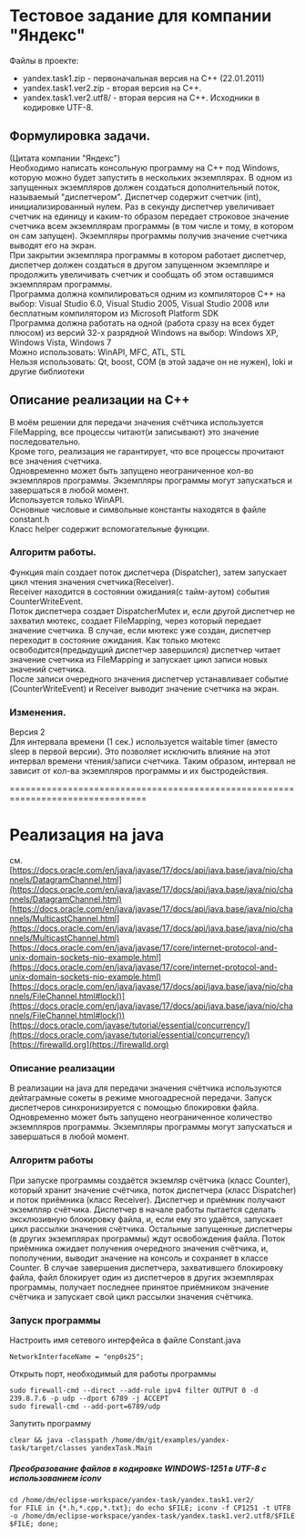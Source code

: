 Тестовое задание для компании "Яндекс"
=======================================

Файлы в проекте:
- yandex.task1.zip - первоначальная версия на C++ (22.01.2011)  
- yandex.task1.ver2.zip - вторая версия на C++.  
- yandex.task1.ver2.utf8/ - вторая версия на C++. Исходники в кодировке UTF-8.  

## Формулировка задачи. 
(Цитата компании "Яндекс")  
Необходимо написать консольную программу на C++ под Windows, которую можно будет запустить в нескольких экземплярах. В одном из запущенных экземпляров должен создаться дополнительный поток, называемый "диспетчером". Диспетчер содержит счетчик (int), инициализированный нулем. Раз в секунду диспетчер увеличивает счетчик на единицу и каким-то образом передает строковое значение счетчика всем экземплярам программы (в том числе и тому, в котором он сам запущен). Экземпляры программы получив значение счетчика выводят его на экран.  
При закрытии экземпляра программы в котором работает диспетчер, диспетчер должен создаться в другом запущенном экземпляре и продолжить увеличивать счетчик и сообщать об этом оставшимся экземплярам программы.  
Программа должна компилироваться одним из компиляторов C++ на выбор: Visual Studio 6.0, Visual Studio 2005, Visual Studio 2008 или бесплатным компилятором из Microsoft Platform SDK  
Программа должна работать на одной (работа сразу на всех будет плюсом) из версий 32-х разрядной Windows на выбор: Windows XP, Windows Vista, Windows 7  
Можно использовать: WinAPI, MFC, ATL, STL  
Нельзя использовать: Qt, boost, COM (в этой задаче он не нужен), loki и другие библиотеки  


## Описание реализации на C++

В моём решении для передачи значения счётчика используется FileMapping, 
все процессы читают(и записывают) это значение последовательно.  
Кроме того, реализация не гарантирует, что все процессы прочитают все значения счетчика.  
Одновременно может быть запущено неограниченное кол-во экземпляров программы. Экземпляры программы могут запускаться и завершаться в любой момент.  
Используется только WinAPI.  
Основные числовые и символьные константы находятся в файле constant.h  
Класс helper содержит вспомогательные функции.  


### Алгоритм работы.

Функция main создает поток диспетчера (Dispatcher), затем запускает цикл чтения значения счетчика(Receiver).  
Receiver находится в состоянии ожидания(с тайм-аутом) события CounterWriteEvent.  
Поток диспетчера создает DispatcherMutex и, если другой диспетчер не захватил мютекс, создает FileMapping, через который передает значение счетчика. В случае, если мютекс уже создан, диспетчер переходит в состояние ожидания. Как только мютекс освободится(предыдущий диспетчер завершился) диспетчер читает значение счетчика из FileMapping и запускает цикл записи новых значений счетчика.  
После записи очередного значения диспетчер устанавливает событие (CounterWriteEvent) и Receiver выводит значение счетчика на экран.


### Изменения.

Версия 2  
Для интервала времени (1 сек.) используется waitable timer (вместо sleep в первой версии). Это позволяет исключить влияние на этот интервал времени чтения/записи счетчика. Таким образом, интервал не зависит от кол-ва экземпляров программы и их быстродействия.


================================================================================
# Реализация на java
см.  
[https://docs.oracle.com/en/java/javase/17/docs/api/java.base/java/nio/channels/DatagramChannel.html](https://docs.oracle.com/en/java/javase/17/docs/api/java.base/java/nio/channels/DatagramChannel.html)  
[https://docs.oracle.com/en/java/javase/17/docs/api/java.base/java/nio/channels/MulticastChannel.html](https://docs.oracle.com/en/java/javase/17/docs/api/java.base/java/nio/channels/MulticastChannel.html)  
[https://docs.oracle.com/en/java/javase/17/core/internet-protocol-and-unix-domain-sockets-nio-example.html](https://docs.oracle.com/en/java/javase/17/core/internet-protocol-and-unix-domain-sockets-nio-example.html)  
[https://docs.oracle.com/en/java/javase/17/docs/api/java.base/java/nio/channels/FileChannel.html#lock()](https://docs.oracle.com/en/java/javase/17/docs/api/java.base/java/nio/channels/FileChannel.html#lock())  
[https://docs.oracle.com/javase/tutorial/essential/concurrency/](https://docs.oracle.com/javase/tutorial/essential/concurrency/)  
[https://firewalld.org](https://firewalld.org)  

### Описание реализации
В реализации на java для передачи значения счётчика используются дейтаграмные сокеты в режиме многоадресной передачи. Запуск диспетчеров 
синхронизируется с помощью блокировки файла.
Одновременно может быть запущено неограниченное количество экземпляров программы. Экземпляры программы могут запускаться и завершаться в любой момент.  

### Алгоритм работы
При запуске программы создаётся экземляр счётчика (класс Counter), который хранит значение счётчика, поток диспетчера (класс Dispatcher) и поток приёмника (класс Receiver). Диспетчер и приёмник получают экземпляр счётчика. Диспетчер в начале работы пытается сделать эксклюзивную блокировку файла, и, если ему это удаётся, запускает цикл рассылки значения счётчика. Остальные запущенные диспетчеры (в других экземплярах программы) ждут освобождения файла. Поток приёмника ожидает получения очередного значения счётчика, и, пополучении, выводит значение на консоль и сохраняет в классе Counter. В случае завершения диспетчера, захватившего блокировку файла, файл блокирует 
один из диспетчеров в других экземплярах программы, получает последнее принятое приёмником значение счётчика и запускает свой цикл рассылки значения счётчика.

### Запуск программы
Настроить имя сетевого интерфейса в файле Constant.java

```
NetworkInterfaceName = "enp0s25";
```
Открыть порт, необходимый для работы программы

```
sudo firewall-cmd --direct --add-rule ipv4 filter OUTPUT 0 -d 239.8.7.6 -p udp --dport 6789 -j ACCEPT
sudo firewall-cmd --add-port=6789/udp
```
Запутить программу

```
clear && java -classpath /home/dm/git/examples/yandex-task/target/classes yandexTask.Main
```



##### Преобразование файлов в кодировке WINDOWS-1251 в UTF-8 с использованием iconv
```
cd /home/dm/eclipse-workspace/yandex-task/yandex.task1.ver2/
for FILE in {*.h,*.cpp,*.txt}; do echo $FILE; iconv -f CP1251 -t UTF8 -o /home/dm/eclipse-workspace/yandex-task/yandex.task1.ver2.utf8/$FILE $FILE; done;
```